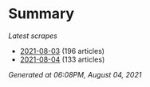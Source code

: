 # Summary
*Latest scrapes*
* [2021-08-03](https://github.com/nuuuwan/news_lk/blob/data/news_lk.2021-08-03.json) (196 articles)
* [2021-08-04](https://github.com/nuuuwan/news_lk/blob/data/news_lk.2021-08-04.json) (133 articles)

*Generated at 06:08PM, August 04, 2021*